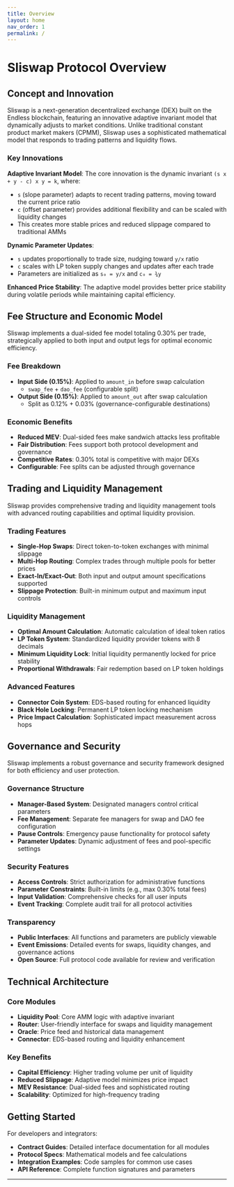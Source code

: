 ```yaml
---
title: Overview
layout: home
nav_order: 1
permalink: /
---
```


# Sliswap Protocol Overview

## Concept and Innovation

Sliswap is a next-generation decentralized exchange (DEX) built on the Endless blockchain, featuring an innovative adaptive invariant model that dynamically adjusts to market conditions. Unlike traditional constant product market makers (CPMM), Sliswap uses a sophisticated mathematical model that responds to trading patterns and liquidity flows.

### Key Innovations

**Adaptive Invariant Model**: The core innovation is the dynamic invariant `(s x + y - c) x y = k`, where:
- `s` (slope parameter) adapts to recent trading patterns, moving toward the current price ratio
- `c` (offset parameter) provides additional flexibility and can be scaled with liquidity changes
- This creates more stable prices and reduced slippage compared to traditional AMMs

**Dynamic Parameter Updates**: 
- `s` updates proportionally to trade size, nudging toward `y/x` ratio
- `c` scales with LP token supply changes and updates after each trade
- Parameters are initialized as `s₀ = y/x` and `c₀ = ¾y`

**Enhanced Price Stability**: The adaptive model provides better price stability during volatile periods while maintaining capital efficiency.

## Fee Structure and Economic Model

Sliswap implements a dual-sided fee model totaling 0.30% per trade, strategically applied to both input and output legs for optimal economic efficiency.

### Fee Breakdown
- **Input Side (0.15%)**: Applied to `amount_in` before swap calculation
  - `swap_fee` + `dao_fee` (configurable split)
- **Output Side (0.15%)**: Applied to `amount_out` after swap calculation  
  - Split as 0.12% + 0.03% (governance-configurable destinations)

### Economic Benefits
- **Reduced MEV**: Dual-sided fees make sandwich attacks less profitable
- **Fair Distribution**: Fees support both protocol development and governance
- **Competitive Rates**: 0.30% total is competitive with major DEXs
- **Configurable**: Fee splits can be adjusted through governance

## Trading and Liquidity Management

Sliswap provides comprehensive trading and liquidity management tools with advanced routing capabilities and optimal liquidity provision.

### Trading Features
- **Single-Hop Swaps**: Direct token-to-token exchanges with minimal slippage
- **Multi-Hop Routing**: Complex trades through multiple pools for better prices
- **Exact-In/Exact-Out**: Both input and output amount specifications supported
- **Slippage Protection**: Built-in minimum output and maximum input controls

### Liquidity Management
- **Optimal Amount Calculation**: Automatic calculation of ideal token ratios
- **LP Token System**: Standardized liquidity provider tokens with 8 decimals
- **Minimum Liquidity Lock**: Initial liquidity permanently locked for price stability
- **Proportional Withdrawals**: Fair redemption based on LP token holdings

### Advanced Features
- **Connector Coin System**: EDS-based routing for enhanced liquidity
- **Black Hole Locking**: Permanent LP token locking mechanism
- **Price Impact Calculation**: Sophisticated impact measurement across hops

## Governance and Security

Sliswap implements a robust governance and security framework designed for both efficiency and user protection.

### Governance Structure
- **Manager-Based System**: Designated managers control critical parameters
- **Fee Management**: Separate fee managers for swap and DAO fee configuration
- **Pause Controls**: Emergency pause functionality for protocol safety
- **Parameter Updates**: Dynamic adjustment of fees and pool-specific settings

### Security Features
- **Access Controls**: Strict authorization for administrative functions
- **Parameter Constraints**: Built-in limits (e.g., max 0.30% total fees)
- **Input Validation**: Comprehensive checks for all user inputs
- **Event Tracking**: Complete audit trail for all protocol activities

### Transparency
- **Public Interfaces**: All functions and parameters are publicly viewable
- **Event Emissions**: Detailed events for swaps, liquidity changes, and governance actions
- **Open Source**: Full protocol code available for review and verification

## Technical Architecture

### Core Modules
- **Liquidity Pool**: Core AMM logic with adaptive invariant
- **Router**: User-friendly interface for swaps and liquidity management
- **Oracle**: Price feed and historical data management
- **Connector**: EDS-based routing and liquidity enhancement

### Key Benefits
- **Capital Efficiency**: Higher trading volume per unit of liquidity
- **Reduced Slippage**: Adaptive model minimizes price impact
- **MEV Resistance**: Dual-sided fees and sophisticated routing
- **Scalability**: Optimized for high-frequency trading

## Getting Started

For developers and integrators:
- **Contract Guides**: Detailed interface documentation for all modules
- **Protocol Specs**: Mathematical models and fee calculations
- **Integration Examples**: Code samples for common use cases
- **API Reference**: Complete function signatures and parameters


----

[Sliswap]: https://test.sliswap.com/